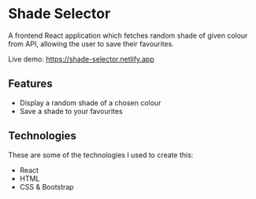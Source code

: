 # Shade Selector

A frontend React application which fetches random shade of given colour from API, allowing the user to save their favourites.

Live demo: https://shade-selector.netlify.app

## Features
* Display a random shade of a chosen colour
* Save a shade to your favourites

## Technologies
These are some of the technologies I used to create this:
* React
* HTML
* CSS & Bootstrap
 
